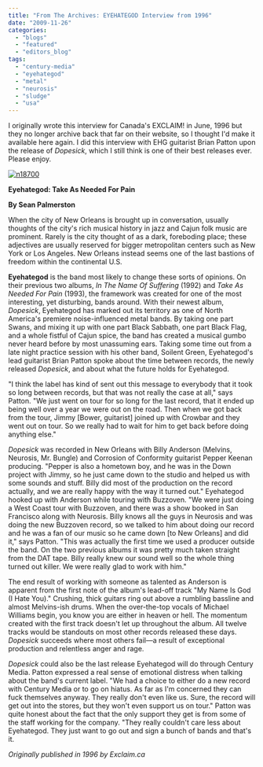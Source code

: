 ```yaml
---
title: "From The Archives: EYEHATEGOD Interview from 1996"
date: "2009-11-26"
categories: 
  - "blogs"
  - "featured"
  - "editors_blog"
tags: 
  - "century-media"
  - "eyehategod"
  - "metal"
  - "neurosis"
  - "sludge"
  - "usa"
---
```


I originally wrote this interview for Canada's EXCLAIM! in June, 1996 but they no longer archive back that far on their website, so I thought I'd make it available here again. I did this interview with EHG guitarist Brian Patton upon the release of _Dopesick_, which I still think is one of their best releases ever. Please enjoy.

[![n18700](http://www.hellbound.ca/wp-content/uploads/2009/11/n18700.jpg "n18700")](http://www.hellbound.ca/wp-content/uploads/2009/11/n18700.jpg)

**Eyehategod: Take As Needed For Pain**

**By Sean Palmerston**

When the city of New Orleans is brought up in conversation, usually thoughts of the city's rich musical history in jazz and Cajun folk music are prominent. Rarely is the city thought of as a dark, foreboding place; these adjectives are usually reserved for bigger metropolitan centers such as New York or Los Angeles. New Orleans instead seems one of the last bastions of freedom within the continental U.S.

**Eyehategod** is the band most likely to change these sorts of opinions. On their previous two albums, _In The Name Of Suffering_ (1992) and _Take As Needed For Pain_ (1993), the framework was created for one of the most interesting, yet disturbing, bands around. With their newest album, _Dopesick_, Eyehategod has marked out its territory as one of North America's premiere noise-influenced metal bands. By taking one part Swans, and mixing it up with one part Black Sabbath, one part Black Flag, and a whole fistful of Cajun spice, the band has created a musical gumbo never heard before by most unassuming ears. Taking some time out from a late night practice session with his other band, Soilent Green, Eyehategod's lead guitarist Brian Patton spoke about the time between records, the newly released _Dopesick_, and about what the future holds for Eyehategod.

"I think the label has kind of sent out this message to everybody that it took so long between records, but that was not really the case at all," says Patton. "We just went on tour for so long for the last record, that it ended up being well over a year we were out on the road. Then when we got back from the tour, Jimmy \[Bower, guitarist\] joined up with Crowbar and they went out on tour. So we really had to wait for him to get back before doing anything else."

_Dopesick_ was recorded in New Orleans with Billy Anderson (Melvins, Neurosis, Mr. Bungle) and Corrosion of Conformity guitarist Pepper Keenan producing. "Pepper is also a hometown boy, and he was in the Down project with Jimmy, so he just came down to the studio and helped us with some sounds and stuff. Billy did most of the production on the record actually, and we are really happy with the way it turned out." Eyehategod hooked up with Anderson while touring with Buzzoven. "We were just doing a West Coast tour with Buzzoven, and there was a show booked in San Francisco along with Neurosis. Billy knows all the guys in Neurosis and was doing the new Buzzoven record, so we talked to him about doing our record and he was a fan of our music so he came down \[to New Orleans\] and did it," says Patton. "This was actually the first time we used a producer outside the band. On the two previous albums it was pretty much taken straight from the DAT tape. Billy really knew our sound well so the whole thing turned out killer. We were really glad to work with him."

The end result of working with someone as talented as Anderson is apparent from the first note of the album's lead-off track "My Name Is God (I Hate You)." Crushing, thick guitars ring out above a rumbling bassline and almost Melvins-ish drums. When the over-the-top vocals of Michael Williams begin, you know you are either in heaven or hell. The momentum created with the first track doesn't let up throughout the album. All twelve tracks would be standouts on most other records released these days. _Dopesick_ succeeds where most others fail—a result of exceptional production and relentless anger and rage.

_Dopesick_ could also be the last release Eyehategod will do through Century Media. Patton expressed a real sense of emotional distress when talking about the band's current label. "We had a choice to either do a new record with Century Media or to go on hiatus. As far as I'm concerned they can fuck themselves anyway. They really don't even like us. Sure, the record will get out into the stores, but they won't even support us on tour." Patton was quite honest about the fact that the only support they get is from some of the staff working for the company. "They really couldn't care less about Eyehategod. They just want to go out and sign a bunch of bands and that's it.

_Originally published in 1996 by Exclaim.ca_
